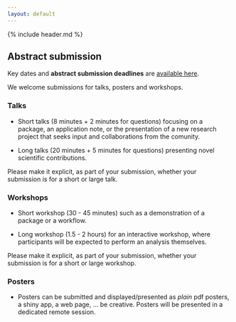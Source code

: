 ```yaml
---
layout: default
---
```


{% include header.md %}




## Abstract submission

Key dates and **abstract submission deadlines** are [available
here](./key_dates).

We welcome submissions for talks, posters and workshops. 

### Talks

- Short talks (8 minutes + 2 minutes for questions) focusing on a
  package, an application note, or the presentation of a new research
  project that seeks input and collaborations from the comunity.

- Long talks (20 minutes + 5 minutes for questions) presenting novel
  scientific contributions.

Please make it explicit, as part of your submission, whether your
submission is for a short or large talk.

### Workshops

- Short workshop (30 - 45 minutes) such as a demonstration of a
  package or a workflow.

- Long workshop (1.5 - 2 hours) for an interactive workshop, where
  participants will be expected to perform an analysis themselves.

Please make it explicit, as part of your submission, whether your
submission is for a short or large workshop.

### Posters

- Posters can be submitted and displayed/presented as *plain* pdf
  posters, a shiny app, a web page, ... be creative. Posters will be
  presented in a dedicated remote session.


<!-- [Submit here](https://openreview.net/group?id=bioconductor.org/EuroBioC/2020/Conference). -->
